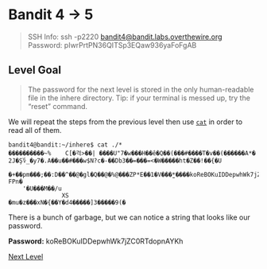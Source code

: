 
# Bandit 4 -> 5
> SSH Info: ssh -p2220 bandit4@bandit.labs.overthewire.org  
> Password: pIwrPrtPN36QITSp3EQaw936yaFoFgAB

 ## Level Goal  
>The password for the next level is stored in the only human-readable file in the inhere directory. Tip: if your terminal is messed up, try the “reset” command.

We will repeat the steps from the previous level then use [`cat`](https://en.wikipedia.org/wiki/Cat_(Unix)) in order to read all of them.

```
bandit4@bandit:~/inhere$ cat ./*
����������~%	C[�걱>��| ����U"7�w���H��ê�Q��(���#����T�v��(�ִ�����A*�
2J�Ş؇_�y7�.A��u��#���w$N?c�-��Db3��=���=<�W�����ht�Z��!��{�U
 �+��pm���;��:D��^��@�gl�Q��@�%@���ZP*E��1�V���̫*����koReBOKuIDDepwhWk7jZC0RTdopnAYKh
FPn�
    '�U���M��/u
               XS
�mu�z���хN�{��Y�d4�����]3�����9(�
```
There is a bunch of garbage, but we can notice a string that looks like our password.

**Password:** koReBOKuIDDepwhWk7jZC0RTdopnAYKh


[Next Level](https://github.com/ShumaherK/Bandit-Writeups/blob/master/Bandit%205%20--%206/README.md)

